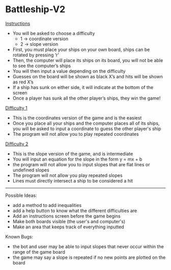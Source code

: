 # Battleship-V2

<ins>Instructions</ins>

- You will be asked to choose a difficulty
   - 1 -> coordinate version
   - 2 -> slope version
- First, you must place your ships on your own board, ships can be rotated by pressing ‘r’
- Then, the computer will place its ships on its board, you will not be able to see the computer’s ships
- You will then input a value depending on the difficulty
- Guesses on the board will be shown as black X’s and hits will be shown as red X’s
- If a ship has sunk on either side, it will indicate at the bottom of the screen
- Once a player has sunk all the other player’s ships, they win the game!

<ins>Difficulty 1</ins>

- This is the coordinates version of the game and is the easiest
- Once you place all your ships and the computer places all of its ships, you will be asked to input a coordinate to guess the other player's ship
- The program will not allow you to play repeated coordinates 

<ins>Difficulty 2</ins>

- This is the slope version of the game, and is intermediate
- You will input an equation for the slope in the form y = mx + b
- the program will not allow you to input slopes that are flat lines or undefined slopes
- The program will not allow you play repeated slopes
- Lines must directly intersect a ship to be considered a hit


------------------------------------------------------------------------------------------------------------------------------------

Possible Ideas:
- add a method to add inequalities
- add a help button to know what the different difficulties are
- Add an instructions screen before the game begins
- Make both boards visible (the user's and computer's)
- Make an area that keeps track of everything inputted



Known Bugs:
- the bot and user may be able to input slopes that never occur within the range of the game board
- the game may say a slope is repeated if no new points are plotted on the board
